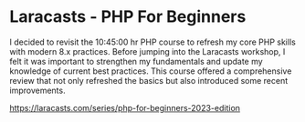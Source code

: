 # Laracasts - PHP For Beginners

I decided to revisit the 10:45:00 hr PHP course to refresh my core PHP skills with modern 8.x practices. Before jumping into the Laracasts workshop, I felt it was important to strengthen my fundamentals and update my knowledge of current best practices. This course offered a comprehensive review that not only refreshed the basics but also introduced some recent improvements.

https://laracasts.com/series/php-for-beginners-2023-edition
